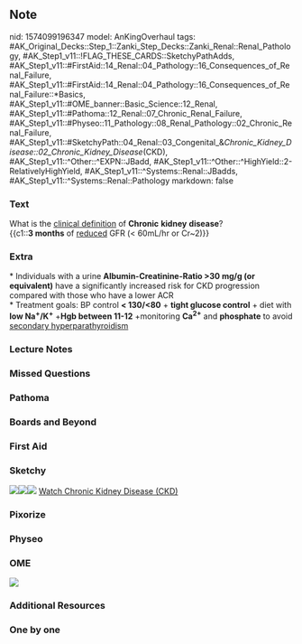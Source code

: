 ## Note
nid: 1574099196347
model: AnKingOverhaul
tags: #AK_Original_Decks::Step_1::Zanki_Step_Decks::Zanki_Renal::Renal_Pathology, #AK_Step1_v11::!FLAG_THESE_CARDS::SketchyPathAdds, #AK_Step1_v11::#FirstAid::14_Renal::04_Pathology::16_Consequences_of_Renal_Failure, #AK_Step1_v11::#FirstAid::14_Renal::04_Pathology::16_Consequences_of_Renal_Failure::*Basics, #AK_Step1_v11::#OME_banner::Basic_Science::12_Renal, #AK_Step1_v11::#Pathoma::12_Renal::07_Chronic_Renal_Failure, #AK_Step1_v11::#Physeo::11_Pathology::08_Renal_Pathology::02_Chronic_Renal_Failure, #AK_Step1_v11::#SketchyPath::04_Renal::03_Congenital_&_Chronic_Kidney_Disease::02_Chronic_Kidney_Disease_(CKD), #AK_Step1_v11::^Other::^EXPN::JBadd, #AK_Step1_v11::^Other::^HighYield::2-RelativelyHighYield, #AK_Step1_v11::^Systems::Renal::JBadds, #AK_Step1_v11::^Systems::Renal::Pathology
markdown: false

### Text
<div>
  What is the <u>clinical definition</u> of <b>Chronic</b>
  <b>kidney</b> <b>disease</b>?
  <div>
    {{c1::<b>3 months</b> of <u>reduced</u> GFR (< 60mL/hr or
    Cr~2)}}
  </div>
</div>

### Extra
<div>
  * Individuals with a urine <b>Albumin-Creatinine-Ratio >30
  mg/g (or equivalent)</b> have a significantly increased risk for
  CKD progression compared with those who have a lower ACR
</div>
<div>
  * Treatment goals: BP control <b>< 130/<80</b> + <b>tight
  glucose control</b> + diet with <b>low
  Na<sup>+</sup>/K</b><sup><b>+</b></sup> +<b>Hgb between 11-12</b>
  +monitoring <b>Ca<sup>2+</sup></b> and <b>phosphate</b> to avoid
  <u>secondary hyperparathyroidism</u>
</div>

### Lecture Notes


### Missed Questions


### Pathoma


### Boards and Beyond


### First Aid


### Sketchy
<img src=
"Screen%20Shot%202019-11-18%20at%202.56.43%20PM.png"><img src=
"Screen%20Shot%202019-11-18%20at%202.56.54%20PM.png"><img src=
"Zoverall%20picture%20(52)_1566160514431.JPG"> <a href=
"https://dashboard.sketchy.com/study/medical/courses/medical-pathophysiology/units/medical-pathophysiology-renal/videos/medical-pathophysiology-renal-congenital-and-chronic-kidney-disease-chronic-kidney-disease-ckd?utm_source=anki&utm_medium=partnership&utm_campaign=february_update&utm_content=medical">
Watch Chronic Kidney Disease (CKD)</a>

### Pixorize


### Physeo


### OME
<div class="ome-widget">
  <a href="https://onlinemeded.org/spa/renal?ref=anki"><img src=
  "_OME_AnkiFlashcards_Topic_1.png"></a>
</div>

### Additional Resources


### One by one

